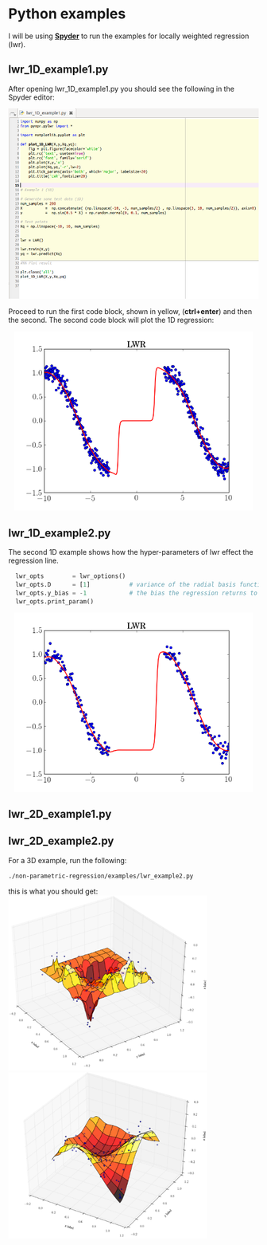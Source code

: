 # Python examples

I will be using [**Spyder**](https://pythonhosted.org/spyder/) to run the examples for locally weighted regression (lwr).

## lwr_1D_example1.py

After opening lwr_1D_example1.py you should see the following in the Spyder editor:

<p align="center">
  <img src="../../docs/images/first_screen_shot.png" width="1280">
</p>

Proceed to run the first code block, shown in yellow, (**ctrl+enter**) and then the second.
The second code block will plot the 1D regression:

<p align="center">
<img src="../../docs/images/lwr_1D.png" width="480">
</p>

## lwr_1D_example2.py

The second 1D example shows how the hyper-parameters of lwr effect the regression line.

```python
  lwr_opts        = lwr_options()
  lwr_opts.D      = [1]           # variance of the radial basis function
  lwr_opts.y_bias = -1            # the bias the regression returns to when far from datapoints
  lwr_opts.print_param()
```

<p align="center">
<img src="../../docs/images/lwr_1D_example2.png" width="480">
</p>


## lwr_2D_example1.py

## lwr_2D_example2.py



For a 3D example, run the following:
```sh
./non-parametric-regression/examples/lwr_example2.py
```
this is what you should get:<br> 
<img src="../../docs/images/lwr_2D_low_var.png" width="400"/> <img src="../../docs/images/lwr_2D_mid.png" width="400"/>
